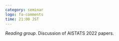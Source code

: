```yaml
---
category: seminar
logo: fa-comments
time: 21:00 JST
---
```


*Reading group*. Discussion of AISTATS 2022 papers.
